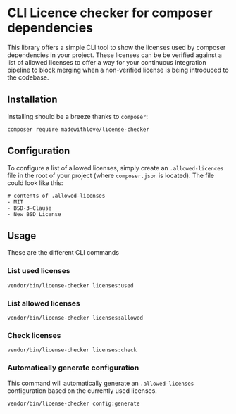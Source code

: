 # CLI Licence checker for composer dependencies
This library offers a simple CLI tool to show the licenses used by composer dependencies in your project.
These licenses can be be verified against a list of allowed licenses to offer a way for your continuous integration
pipeline to block merging when a non-verified license is being introduced to the codebase.

## Installation
Installing should be a breeze thanks to `composer`:

```
composer require madewithlove/license-checker
```

## Configuration
To configure a list of allowed licenses, simply create an `.allowed-licences` file in the root of your project (where `composer.json` is located).
The file could look like this:
```
# contents of .allowed-licenses
- MIT
- BSD-3-Clause
- New BSD License
```

## Usage
These are the different CLI commands

### List used licenses
```
vendor/bin/license-checker licenses:used
```

### List allowed licenses
```
vendor/bin/license-checker licenses:allowed
```

### Check licenses
```
vendor/bin/license-checker licenses:check
```

### Automatically generate configuration
This command will automatically generate an `.allowed-licenses` configuration based on the currently used licenses.
```
vendor/bin/license-checker config:generate
```
